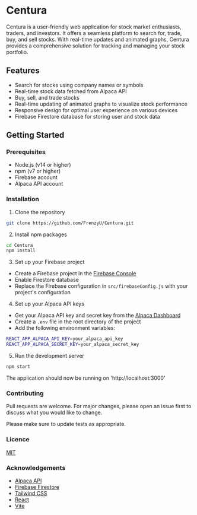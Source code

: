 # Centura

Centura is a user-friendly web application for stock market enthusiasts, traders, and investors. It offers a seamless platform to search for, trade, buy, and sell stocks. With real-time updates and animated graphs, Centura provides a comprehensive solution for tracking and managing your stock portfolio.

## Features

- Search for stocks using company names or symbols
- Real-time stock data fetched from Alpaca API
- Buy, sell, and trade stocks
- Real-time updating of animated graphs to visualize stock performance
- Responsive design for optimal user experience on various devices
- Firebase Firestore database for storing user and stock data

## Getting Started

### Prerequisites

- Node.js (v14 or higher)
- npm (v7 or higher)
- Firebase account
- Alpaca API account

### Installation

1. Clone the repository

```sh
git clone https://github.com/FrenzyU/Centura.git
```
2. Install npm packages

```sh
cd Centura
npm install
```

3. Set up your Firebase project

- Create a Firebase project in the [Firebase Console](https://console.firebase.google.com/)
- Enable Firestore database
- Replace the Firebase configuration in `src/firebaseConfig.js` with your project's configuration

4. Set up your Alpaca API keys

- Get your Alpaca API key and secret key from the [Alpaca Dashboard](https://app.alpaca.markets/)
- Create a `.env` file in the root directory of the project
- Add the following environment variables:

```sh
REACT_APP_ALPACA_API_KEY=your_alpaca_api_key
REACT_APP_ALPACA_SECRET_KEY=your_alpaca_secret_key
```

5. Run the development server

```sh
npm start
```

The application should now be running on 'http://localhost:3000'

### Contributing

Pull requests are welcome. For major changes, please open an issue first to discuss what you would like to change.

Please make sure to update tests as appropriate.

### Licence

[MIT](https://choosealicense.com/licenses/mit/)

### Acknowledgements

- [Alpaca API](https://alpaca.markets/)
- [Firebase Firestore](https://firebase.google.com/docs/firestore)
- [Tailwind CSS](https://tailwindcss.com/)
- [React](https://reactjs.org/)
- [Vite](https://vitejs.dev/)
